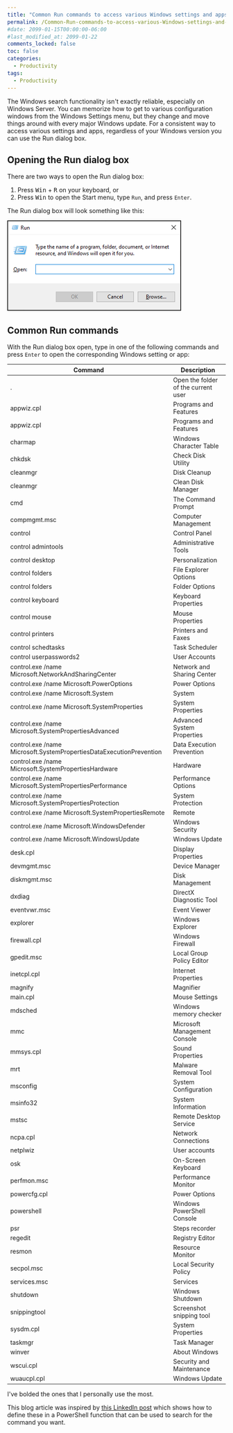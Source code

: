 ```yaml
---
title: "Common Run commands to access various Windows settings and apps"
permalink: /Common-Run-commands-to-access-various-Windows-settings-and-apps/
#date: 2099-01-15T00:00:00-06:00
#last_modified_at: 2099-01-22
comments_locked: false
toc: false
categories:
  - Productivity
tags:
  - Productivity
---
```


The Windows search functionality isn't exactly reliable, especially on Windows Server.
You can memorize how to get to various configuration windows from the Windows Settings menu, but they change and move things around with every major Windows update.
For a consistent way to access various settings and apps, regardless of your Windows version you can use the Run dialog box.

## Opening the Run dialog box

There are two ways to open the Run dialog box:

1. Press <kbd>Win</kbd> + <kbd>R</kbd> on your keyboard, or
1. Press <kbd>Win</kbd> to open the Start menu, type `Run`, and press `Enter`.

The Run dialog box will look something like this:

![Run dialog box](/assets/Posts/2024-06-01-Common-Run-commands-to-access-various-Windows-settings-and-apps/windows-run-dialog-box-screenshot.png)

## Common Run commands

With the Run dialog box open, type in one of the following commands and press `Enter` to open the corresponding Windows setting or app:

| Command                                                             | Description                         |
| ------------------------------------------------------------------- | ----------------------------------- |
| .                                                                   | Open the folder of the current user |
| appwiz.cpl                                                          | Programs and Features               |
| appwiz.cpl                                                          | Programs and Features               |
| charmap                                                             | Windows Character Table             |
| chkdsk                                                              | Check Disk Utility                  |
| cleanmgr                                                            | Disk Cleanup                        |
| cleanmgr                                                            | Clean Disk Manager                  |
| cmd                                                                 | The Command Prompt                  |
| compmgmt.msc                                                        | Computer Management                 |
| control                                                             | Control Panel                       |
| control admintools                                                  | Administrative Tools                |
| control desktop                                                     | Personalization                     |
| control folders                                                     | File Explorer Options               |
| control folders                                                     | Folder Options                      |
| control keyboard                                                    | Keyboard Properties                 |
| control mouse                                                       | Mouse Properties                    |
| control printers                                                    | Printers and Faxes                  |
| control schedtasks                                                  | Task Scheduler                      |
| control userpasswords2                                              | User Accounts                       |
| control.exe /name Microsoft.NetworkAndSharingCenter                 | Network and Sharing Center          |
| control.exe /name Microsoft.PowerOptions                            | Power Options                       |
| control.exe /name Microsoft.System                                  | System                              |
| control.exe /name Microsoft.SystemProperties                        | System Properties                   |
| control.exe /name Microsoft.SystemPropertiesAdvanced                | Advanced System Properties          |
| control.exe /name Microsoft.SystemPropertiesDataExecutionPrevention | Data Execution Prevention           |
| control.exe /name Microsoft.SystemPropertiesHardware                | Hardware                            |
| control.exe /name Microsoft.SystemPropertiesPerformance             | Performance Options                 |
| control.exe /name Microsoft.SystemPropertiesProtection              | System Protection                   |
| control.exe /name Microsoft.SystemPropertiesRemote                  | Remote                              |
| control.exe /name Microsoft.WindowsDefender                         | Windows Security                    |
| control.exe /name Microsoft.WindowsUpdate                           | Windows Update                      |
| desk.cpl                                                            | Display Properties                  |
| devmgmt.msc                                                         | Device Manager                      |
| diskmgmt.msc                                                        | Disk Management                     |
| dxdiag                                                              | DirectX Diagnostic Tool             |
| eventvwr.msc                                                        | Event Viewer                        |
| explorer                                                            | Windows Explorer                    |
| firewall.cpl                                                        | Windows Firewall                    |
| gpedit.msc                                                          | Local Group Policy Editor           |
| inetcpl.cpl                                                         | Internet Properties                 |
| magnify                                                             | Magnifier                           |
| main.cpl                                                            | Mouse Settings                      |
| mdsched                                                             | Windows memory checker              |
| mmc                                                                 | Microsoft Management Console        |
| mmsys.cpl                                                           | Sound Properties                    |
| mrt                                                                 | Malware Removal Tool                |
| msconfig                                                            | System Configuration                |
| msinfo32                                                            | System Information                  |
| mstsc                                                               | Remote Desktop Service              |
| ncpa.cpl                                                            | Network Connections                 |
| netplwiz                                                            | User accounts                       |
| osk                                                                 | On-Screen Keyboard                  |
| perfmon.msc                                                         | Performance Monitor                 |
| powercfg.cpl                                                        | Power Options                       |
| powershell                                                          | Windows PowerShell Console          |
| psr                                                                 | Steps recorder                      |
| regedit                                                             | Registry Editor                     |
| resmon                                                              | Resource Monitor                    |
| secpol.msc                                                          | Local Security Policy               |
| services.msc                                                        | Services                            |
| shutdown                                                            | Windows Shutdown                    |
| snippingtool                                                        | Screenshot snipping tool            |
| sysdm.cpl                                                           | System Properties                   |
| taskmgr                                                             | Task Manager                        |
| winver                                                              | About Windows                       |
| wscui.cpl                                                           | Security and Maintenance            |
| wuaucpl.cpl                                                         | Windows Update                      |

I've bolded the ones that I personally use the most.

This blog article was inspired by [this LinkedIn post](https://www.linkedin.com/feed/update/urn:li:activity:7202019020282245120/) which shows how to define these in a PowerShell function that can be used to search for the command you want.

